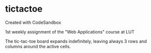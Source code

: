 # tictactoe
Created with CodeSandbox

1st weekly assignment of the "Web Applications" course at LUT

The tic-tac-toe board expands indefinitely, leaving always 3 rows and columns around the active cells.

